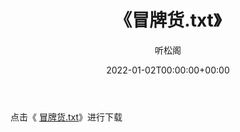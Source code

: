 ﻿---
title:  《冒牌货.txt》
date:   2022-01-02T00:00:00+00:00
author: 听松阁
layout: post
permalink: /冒牌货/
categories: 小说
tags: [小说]
---

点击《 [冒牌货.txt](http://img.660000.xyz/bookstukust/book/bntxt/10/冒牌货.txt)》进行下载